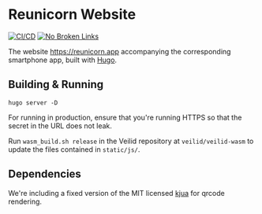 # Reunicorn Website

[![CI/CD](https://github.com/LGro/reunicorn-website/actions/workflows/ci_cd.yaml/badge.svg)](https://github.com/LGro/reunicorn-website/actions/workflows/ci_cd.yaml)
[![No Broken Links](https://github.com/LGro/reunicorn-website/actions/workflows/broken_links.yaml/badge.svg)](https://github.com/LGro/reunicorn-website/actions/workflows/broken_links.yaml)

The website https://reunicorn.app accompanying the corresponding smartphone app, built with [Hugo](https://gohugo.io).

## Building & Running

```
hugo server -D
```

For running in production, ensure that you're running HTTPS so that the secret
in the URL does not leak.

Run `wasm_build.sh release` in the Veilid repository at `veilid/veilid-wasm` to update the files contained in `static/js/`.

## Dependencies

We're including a fixed version of the MIT licensed [kjua](https://github.com/lrsjng/kjua) for qrcode rendering.
